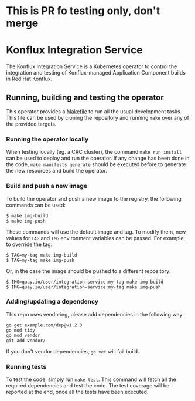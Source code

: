 # This is PR fo testing only, don't merge

# Konflux Integration Service
The Konflux Integration Service is a Kubernetes operator to control the integration and testing of Konflux-managed
Application Component builds in Red Hat Konflux.

## Running, building and testing the operator

This operator provides a [Makefile](Makefile) to run all the usual development tasks. This file can be used by cloning
the repository and running `make` over any of the provided targets.

### Running the operator locally

When testing locally (eg. a CRC cluster), the command `make run install` can be used to deploy and run the operator.
If any change has been done in the code, `make manifests generate` should be executed before to generate the new resources
and build the operator.

### Build and push a new image

To build the operator and push a new image to the registry, the following commands can be used:

```shell
$ make img-build
$ make img-push
```

These commands will use the default image and tag. To modify them, new values for `TAG` and `IMG` environment variables
can be passed. For example, to override the tag:

```shell
$ TAG=my-tag make img-build
$ TAG=my-tag make img-push
```

Or, in the case the image should be pushed to a different repository:

```shell
$ IMG=quay.io/user/integration-service:my-tag make img-build
$ IMG=quay.io/user/integration-service:my-tag make img-push
```

### Adding/updating a dependency

This repo uses vendoring, please add dependencies in the following way:

```shell
go get example.com/dep@v1.2.3
go mod tidy
go mod vendor
git add vendor/
```

If you don't vendor dependencies, `go vet` will fail build.

### Running tests

To test the code, simply run `make test`. This command will fetch all the required dependencies and test the code. The
test coverage will be reported at the end, once all the tests have been executed.
